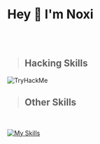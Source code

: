 <h1>Hey 👋 I'm Noxi </h1>

<br><br>

> ## Hacking Skills 

<img src="https://tryhackme-badges.s3.amazonaws.com/Noxi395.png" alt="TryHackMe">

<br>

> ## Other Skills 
<br>

[![My Skills](https://skillicons.dev/icons?i=kali)](https://skillicons.dev)


<!---
Noxi94/Noxi94 is a ✨ special ✨ repository because its `README.md` (this file) appears on your GitHub profile.
You can click the Preview link to take a look at your changes.
--->

